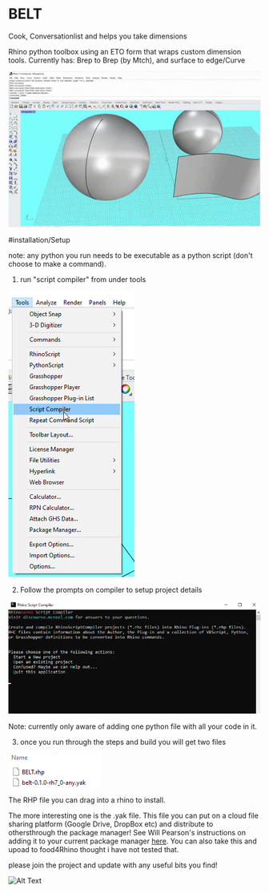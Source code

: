 # BELT
 Cook, Conversationlist and helps you take dimensions

Rhino python toolbox using an ETO form that wraps custom dimension tools. Currently has: Brep to Brep (by Mtch), and surface to edge/Curve

![Alt Text](https://github.com/nathan-barnes/BELT/blob/main/Documentation/Example-0.1.2.gif)

#installation/Setup

note: any python you run needs to be executable as a python script (don't choose to make a command).

1) run "script compiler" from under tools

 ![Alt Text](https://github.com/nathan-barnes/BELT/blob/main/Documentation/ScriptCompiler-01.png)

2) Follow the prompts on compiler to setup project details

 ![Alt Text](https://github.com/nathan-barnes/BELT/blob/main/Documentation/ScriptCompiler-02.png)


Note: currently only aware of adding one python file with all your code in it. 

3) once you run through the steps and build you will get two files

 ![Alt Text](https://github.com/nathan-barnes/BELT/blob/main/Documentation/ScriptCompiler-03.png)
 
 The RHP file you can drag into a rhino to install. 
 
 The more interesting one is the .yak file. This file you can put on a cloud file sharing platform (Google Drive, DropBox etc) and distribute to othersthrough the package manager! See Will Pearson's instructions on adding it to your current package manager [here](https://developer.rhino3d.com/guides/yak/package-sources/). You can also take this and upoad to food4Rhino thought i have not tested that. 


please join the project and update with any useful bits you find!


![Alt Text](https://c.tenor.com/BPif2i11segAAAAC/scary.gif)
